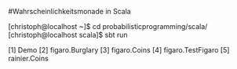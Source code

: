 
#Wahrscheinlichkeitsmonade in Scala


[christoph@localhost ~]$ cd probabilisticprogramming/scala/
[christoph@localhost scala]$ sbt run

 [1] Demo
 [2] figaro.Burglary
 [3] figaro.Coins
 [4] figaro.TestFigaro
 [5] rainier.Coins
